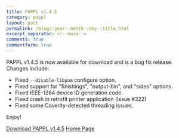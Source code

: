 ```yaml
---
title: PAPPL v1.4.5
category: pappl
layout: post
permalink: /blog/:year-:month-:day-:title.html
excerpt_separator: <!--more-->
comments: true
commentform: true
---
```


PAPPL v1.4.5 is now available for download and is a bug fix release.  Changes include:

- Fixed `--disable-libpam` configure option.
- Fixed support for "finishings", "output-bin", and "sides" options.
- Fixed IEEE-1284 device ID generation code.
- Fixed crash in retrofit printer application (Issue #322)
- Fixed some Coverity-detected threading issues.

Enjoy!

<a class="btn btn-primary" href="https://github.com/michaelrsweet/pappl/releases/tag/v1.4.5">Download PAPPL v1.4.5</a>
<a class="btn btn-default" href="/pappl/index.html">Home Page</a>
